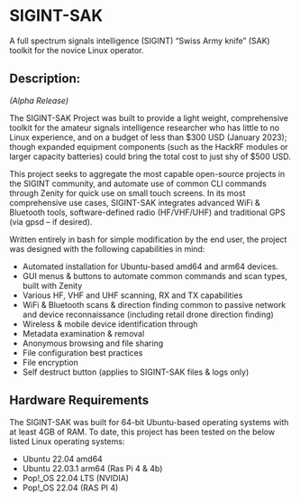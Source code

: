 # SIGINT-SAK
A full spectrum signals intelligence (SIGINT) “Swiss Army knife” (SAK) toolkit for the novice Linux operator.

## Description:
*(Alpha Release)*

The SIGINT-SAK Project was built to provide a light weight, comprehensive toolkit for the amateur signals intelligence researcher who has little to no Linux experience, and on a budget of less than $300 USD (January 2023); though expanded equipment components (such as the HackRF modules or larger capacity batteries) could bring the total cost to just shy of $500 USD.

This project seeks to aggregate the most capable open-source projects in the SIGINT community, and automate use of common CLI commands through Zenity for quick use on small touch screens. In its most comprehensive use cases, SIGINT-SAK integrates advanced WiFi & Bluetooth tools, software-defined radio (HF/VHF/UHF) and traditional GPS (via gpsd – if desired).

Written entirely in bash for simple modification by the end user, the project was designed with the following capabilities in mind: 
- Automated installation for Ubuntu-based amd64 and arm64 devices.
- GUI menus & buttons to automate common commands and scan types, built with Zenity
- Various HF, VHF and UHF scanning, RX and TX capabilities
- WiFi & Bluetooth scans & direction finding common to passive network and device reconnaissance (including retail drone direction finding)
- Wireless & mobile device identification through
- Metadata examination & removal
- Anonymous browsing and file sharing
- File configuration best practices
- File encryption
- Self destruct button (applies to SIGINT-SAK files & logs only)

## Hardware Requirements
The SIGINT-SAK was built for 64-bit Ubuntu-based operating systems with at least 4GB of RAM. To date, this project has been tested on the below listed Linux operating systems: 
- Ubuntu 22.04 amd64
- Ubuntu 22.03.1 arm64 (Ras Pi 4 & 4b) 
- Pop!_OS 22.04 LTS (NVIDIA)
- Pop!_OS 22.04 (RAS PI 4)
